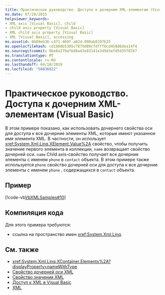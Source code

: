 ```yaml
---
title: Практическое руководство. Доступа к дочерним XML-элементам (Visual Basic)
ms.date: 07/20/2015
helpviewer_keywords:
- XML axis [Visual Basic], child
- child axis property [Visual Basic]
- XML child axis property [Visual Basic]
- XML [Visual Basic], accessing
ms.assetid: 6689eb36-c471-469f-a82d-099ab8197b25
ms.openlocfilehash: cd1b0db5305c7879d89cfdfff6cd458d6dea14f4
ms.sourcegitcommit: 0be8a279af6d8a43e03141e349d3efd5d35f8767
ms.translationtype: MT
ms.contentlocale: ru-RU
ms.lasthandoff: 04/18/2019
ms.locfileid: "58836822"
---
```

# <a name="how-to-access-xml-child-elements-visual-basic"></a>Практическое руководство. Доступа к дочерним XML-элементам (Visual Basic)
В этом примере показано, как использовать дочернего свойства оси для доступа к все дочерние элементы XML, которые имеют указанное имя элемента XML. В частности, он использует <xref:System.Xml.Linq.XElement.Value%2A> свойство, чтобы получить значение первого элемента в коллекции, `name` возвращает свойство дочерней оси. `name` Child axis-свойство получает все дочерние элементы с именем `phone` в `contact` объекта. В этом примере также используется `phone` свойство дочерней оси для доступа к все дочерние элементы с именем `phone` , содержащихся в `contact` объекта.  
  
## <a name="example"></a>Пример  
 [!code-vb[VbXMLSamples#10](~/samples/snippets/visualbasic/VS_Snippets_VBCSharp/VbXMLSamples/VB/XMLSamples4.vb#10)]  
  
## <a name="compiling-the-code"></a>Компиляция кода  
 Для этого примера требуются:  
  
-   ссылка на пространство имен <xref:System.Xml.Linq>.  
  
## <a name="see-also"></a>См. также

- <xref:System.Xml.Linq.XContainer.Elements%2A?displayProperty=nameWithType>
- [Свойство дочерней оси XML](../../../../visual-basic/language-reference/xml-axis/xml-child-axis-property.md)
- [Свойство значения XML](../../../../visual-basic/language-reference/xml-axis/xml-value-property.md)
- [Доступ к XML в Visual Basic](../../../../visual-basic/programming-guide/language-features/xml/accessing-xml.md)
- [XML](../../../../visual-basic/programming-guide/language-features/xml/index.md)
